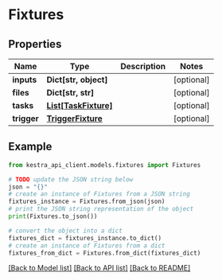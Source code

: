 # Fixtures


## Properties

Name | Type | Description | Notes
------------ | ------------- | ------------- | -------------
**inputs** | **Dict[str, object]** |  | [optional] 
**files** | **Dict[str, str]** |  | [optional] 
**tasks** | [**List[TaskFixture]**](TaskFixture.md) |  | [optional] 
**trigger** | [**TriggerFixture**](TriggerFixture.md) |  | [optional] 

## Example

```python
from kestra_api_client.models.fixtures import Fixtures

# TODO update the JSON string below
json = "{}"
# create an instance of Fixtures from a JSON string
fixtures_instance = Fixtures.from_json(json)
# print the JSON string representation of the object
print(Fixtures.to_json())

# convert the object into a dict
fixtures_dict = fixtures_instance.to_dict()
# create an instance of Fixtures from a dict
fixtures_from_dict = Fixtures.from_dict(fixtures_dict)
```
[[Back to Model list]](../README.md#documentation-for-models) [[Back to API list]](../README.md#documentation-for-api-endpoints) [[Back to README]](../README.md)



